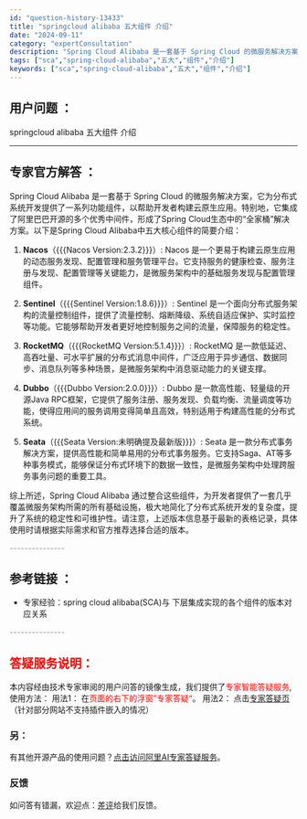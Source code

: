 ```yaml
---
id: "question-history-13433"
title: "springcloud alibaba 五大组件 介绍"
date: "2024-09-11"
category: "expertConsultation"
description: "Spring Cloud Alibaba 是一套基于 Spring Cloud 的微服务解决方案，它为分布式系统开发提供了一系列功能组件，以帮助开发者构建云原生应用。特别地，它集成了阿里巴巴开源的多个优秀中间件，形成了Spring Cloud生态中的“全家桶”解决方案。以下是Spring Cloud"
tags: ["sca","spring-cloud-alibaba","五大","组件","介绍"]
keywords: ["sca","spring-cloud-alibaba","五大","组件","介绍"]
---
```


## 用户问题 ： 
 springcloud alibaba 五大组件 介绍  

---------------
## 专家官方解答 ：

Spring Cloud Alibaba 是一套基于 Spring Cloud 的微服务解决方案，它为分布式系统开发提供了一系列功能组件，以帮助开发者构建云原生应用。特别地，它集成了阿里巴巴开源的多个优秀中间件，形成了Spring Cloud生态中的“全家桶”解决方案。以下是Spring Cloud Alibaba中五大核心组件的简要介绍：

1. **Nacos**（{{{Nacos Version:2.3.2}}}）:
   Nacos 是一个更易于构建云原生应用的动态服务发现、配置管理和服务管理平台。它支持服务的健康检查、服务注册与发现、配置管理等关键能力，是微服务架构中的基础服务发现与配置管理组件。

2. **Sentinel**（{{{Sentinel Version:1.8.6}}}）:
   Sentinel 是一个面向分布式服务架构的流量控制组件，提供了流量控制、熔断降级、系统自适应保护、实时监控等功能。它能够帮助开发者更好地控制服务之间的流量，保障服务的稳定性。

3. **RocketMQ**（{{{RocketMQ Version:5.1.4}}}）:
   RocketMQ 是一款低延迟、高吞吐量、可水平扩展的分布式消息中间件，广泛应用于异步通信、数据同步、消息队列等多种场景，是微服务架构中消息驱动能力的关键支撑。

4. **Dubbo**（{{{Dubbo Version:2.0.0}}}）:
   Dubbo 是一款高性能、轻量级的开源Java RPC框架，它提供了服务注册、服务发现、负载均衡、流量调度等功能，使得应用间的服务调用变得简单且高效，特别适用于构建高性能的分布式系统。

5. **Seata**（{{{Seata Version:未明确提及最新版}}}）:
   Seata 是一款分布式事务解决方案，提供高性能和简单易用的分布式事务服务。它支持Saga、AT等多种事务模式，能够保证分布式环境下的数据一致性，是微服务架构中处理跨服务事务问题的重要工具。

综上所述，Spring Cloud Alibaba 通过整合这些组件，为开发者提供了一套几乎覆盖微服务架构所需的所有基础设施，极大地简化了分布式系统开发的复杂度，提升了系统的稳定性和可维护性。请注意，上述版本信息基于最新的表格记录，具体使用时请根据实际需求和官方推荐选择合适的版本。


<font color="#949494">---------------</font> 


## 参考链接 ：

* 专家经验：spring cloud alibaba(SCA)与 下层集成实现的各个组件的版本对应关系 


 <font color="#949494">---------------</font> 
 


## <font color="#FF0000">答疑服务说明：</font> 

本内容经由技术专家审阅的用户问答的镜像生成，我们提供了<font color="#FF0000">专家智能答疑服务</font>,使用方法：
用法1： 在<font color="#FF0000">页面的右下的浮窗”专家答疑“</font>。
用法2： 点击[专家答疑页](https://answer.opensource.alibaba.com/docs/intro)（针对部分网站不支持插件嵌入的情况）
### 另：


有其他开源产品的使用问题？[点击访问阿里AI专家答疑服务](https://answer.opensource.alibaba.com/docs/intro)。
### 反馈
如问答有错漏，欢迎点：[差评](https://ai.nacos.io/user/feedbackByEnhancerGradePOJOID?enhancerGradePOJOId=17042)给我们反馈。
